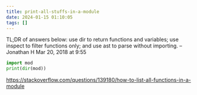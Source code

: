 ```yaml
---
title: print-all-stuffs-in-a-module
date: 2024-01-15 01:10:05
tags: []
---
```


TL;DR of answers below: use dir to return functions and variables; use inspect to filter functions only; and use ast to parse without importing. – 
Jonathan H
 Mar 20, 2018 at 9:55 

```py
import mod
print(dir(mod))
```

https://stackoverflow.com/questions/139180/how-to-list-all-functions-in-a-module

